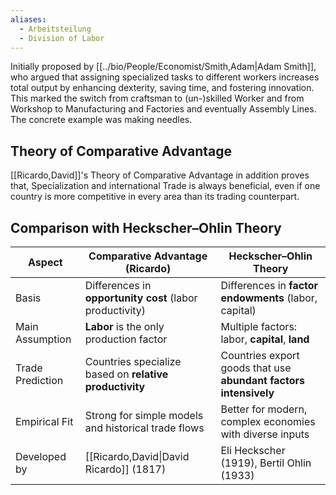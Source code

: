 ```yaml
---
aliases:
  - Arbeitsteilung
  - Division of Labor
---
```


Initially proposed by [[../bio/People/Economist/Smith,Adam|Adam Smith]], who argued that 
assigning specialized tasks to different workers increases total output 
by enhancing dexterity, saving time, and fostering innovation.
This marked the switch from craftsman to (un-)skilled Worker 
and from Workshop to Manufacturing and Factories and eventually Assembly Lines. 
The concrete example was making needles. 

## Theory of Comparative Advantage 
[[Ricardo,David]]'s Theory of Comparative Advantage in addition proves that, 
Specialization and international Trade is always beneficial, 
even if one country is more competitive in every area than its trading counterpart. 

## Comparison with Heckscher–Ohlin Theory

| Aspect           | **Comparative Advantage (Ricardo)**                      | **Heckscher–Ohlin Theory**                                       |
| ---------------- | -------------------------------------------------------- | ---------------------------------------------------------------- |
| Basis            | Differences in **opportunity cost** (labor productivity) | Differences in **factor endowments** (labor, capital)            |
| Main Assumption  | __Labor__ is the only production factor                  | Multiple factors: labor, __capital__, __land__                   |
| Trade Prediction | Countries specialize based on **relative productivity**  | Countries export goods that use **abundant factors intensively** |
| Empirical Fit    | Strong for simple models and historical trade flows      | Better for modern, complex economies with diverse inputs         |
| Developed by     | [[Ricardo,David\|David Ricardo]] (1817)                                     | Eli Heckscher (1919), Bertil Ohlin (1933)                        |

